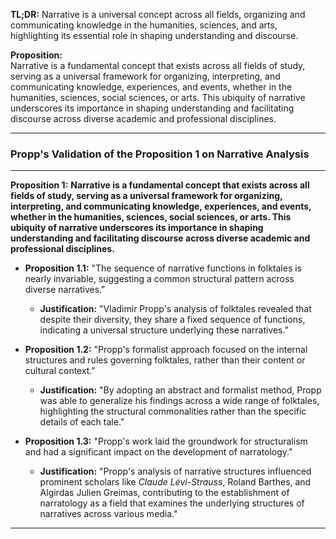 
**TL;DR:**
Narrative is a universal concept across all fields, organizing and communicating knowledge in the humanities, sciences, and arts, highlighting its essential role in shaping understanding and discourse.

**Proposition:**  
Narrative is a fundamental concept that exists across all fields of study, serving as a universal framework for organizing, interpreting, and communicating knowledge, experiences, and events, whether in the humanities, sciences, social sciences, or arts. This ubiquity of narrative underscores its importance in shaping understanding and facilitating discourse across diverse academic and professional disciplines.


---

### Propp's Validation of the Proposition 1 on Narrative Analysis

---

**Proposition 1:** 
**Narrative is a fundamental concept that exists across all fields of study, serving as a universal framework for organizing, interpreting, and communicating knowledge, experiences, and events, whether in the humanities, sciences, social sciences, or arts. This ubiquity of narrative underscores its importance in shaping understanding and facilitating discourse across diverse academic and professional disciplines.**

- **Proposition 1.1:** "The sequence of narrative functions in folktales is nearly invariable, suggesting a common structural pattern across diverse narratives."
  - **Justification:** "Vladimir Propp's analysis of folktales revealed that despite their diversity, they share a fixed sequence of functions, indicating a universal structure underlying these narratives."

- **Proposition 1.2:** "Propp's formalist approach focused on the internal structures and rules governing folktales, rather than their content or cultural context."
  - **Justification:** "By adopting an abstract and formalist method, Propp was able to generalize his findings across a wide range of folktales, highlighting the structural commonalities rather than the specific details of each tale."

- **Proposition 1.3:** "Propp's work laid the groundwork for structuralism and had a significant impact on the development of narratology."
  - **Justification:** "Propp's analysis of narrative structures influenced prominent scholars like *Claude Lévi-Strauss*, Roland Barthes, and Algirdas Julien Greimas, contributing to the establishment of narratology as a field that examines the underlying structures of narratives across various media."


---
